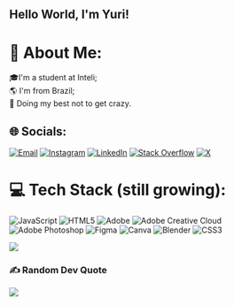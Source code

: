 ## Hello World, I'm Yuri!
<!--
https://github.blog/changelog/2022-05-19-specify-theme-context-for-images-in-markdown-beta/ 
<picture>
  <source media="(prefers-color-scheme: dark)" srcset="https://user-images.githubusercontent.com/25423296/163456776-7f95b81a-f1ed-45f7-b7ab-8fa810d529fa.png">
  <img alt="Shows an illustrated sun in light color mode and a moon with stars in dark color mode." src="https://user-images.githubusercontent.com/25423296/163456779-a8556205-d0a5-45e2-ac17-42d089e3c3f8.png">
</picture> -->

# 💫 About Me:
🎓I'm a student at Inteli;<br>🌎 I'm from Brazil;<br>🤯 Doing my best not to get crazy.


## 🌐 Socials:
[![Email](https://img.shields.io/badge/Email-D14836?logo=gmail&logoColor=white&style=social)](mailto:yboczar@hotmail.com) [![Instagram](https://img.shields.io/badge/Instagram-%23E4405F?logo=instagram&logoColor=white&style=social)](https://instagram.com/yuri.boczar) [![LinkedIn](https://img.shields.io/badge/LinkedIn-%230077B5?logo=linkedin&logoColor=white&style=social)](https://linkedin.com/in/yuriboczar) [![Stack Overflow](https://img.shields.io/badge/Stack%20Overflow-F58025?logo=stack-overflow&logoColor=white&style=social)](https://stackoverflow.com/users/29961047/boczar) [![X](https://img.shields.io/badge/X-000000?logo=X&logoColor=white&style=social)](https://x.com/YuriBoczar)



# 💻 Tech Stack (still growing):
![JavaScript](https://img.shields.io/badge/JavaScript-%23323330.svg?style=social&logo=javascript&logoColor=%23F7DF1E) ![HTML5](https://img.shields.io/badge/HTML5-%23E34F26.svg?style=social&logo=html5&logoColor=white) ![Adobe](https://img.shields.io/badge/Adobe-%23FF0000.svg?style=social&logo=adobe&logoColor=white) ![Adobe Creative Cloud](https://img.shields.io/badge/Adobe%20Creative%20Cloud-DA1F26.svg?style=for-the-badge&logo=Adobe%20Creative%20Cloud&logoColor=white) ![Adobe Photoshop](https://img.shields.io/badge/Adobe%20Photoshop-%2331A8FF.svg?style=social&logo=adobe%20photoshop&logoColor=white) ![Figma](https://img.shields.io/badge/Figma-%23F24E1E.svg?style=social&logo=figma&logoColor=white) ![Canva](https://img.shields.io/badge/Canva-%2300C4CC.svg?style=social&logo=Canva&logoColor=white) ![Blender](https://img.shields.io/badge/Blender-%23F5792A.svg?style=social&logo=blender&logoColor=white) ![CSS3](https://img.shields.io/badge/CSS3-%231572B6.svg?social&logo=css3&logoColor=white)


![](https://github-readme-stats.vercel.app/api/top-langs/?username=B0czar&theme=dark&hide_border=false&include_all_commits=false&count_private=false&layout=compact)

### ✍️ Random Dev Quote
![](https://quotes-github-readme.vercel.app/api?type=horizontal&theme=dark)

